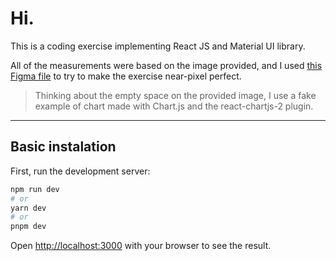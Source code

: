 # Hi.

This is a coding exercise implementing React JS and Material UI library.

All of the measurements were based on the image provided, and I used [this Figma file](https://www.figma.com/file/LFx7tsY4z90v6esMr7YWR0/Exercise-measures?type=design&node-id=103%3A4&t=c3xo5GWX8adl19Lo-1) to try to make the exercise near-pixel perfect.

> Thinking about the empty space on the provided image, I use a fake example of chart made with Chart.js and the react-chartjs-2 plugin.

---

## Basic instalation

First, run the development server:

```bash
npm run dev
# or
yarn dev
# or
pnpm dev
```

Open [http://localhost:3000](http://localhost:3000) with your browser to see the result.
